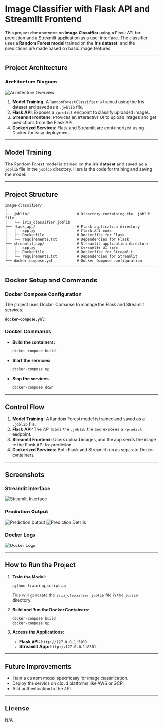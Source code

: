 # Image Classifier with Flask API and Streamlit Frontend

This project demonstrates an **Image Classifier** using a Flask API for prediction and a Streamlit application as a user interface. The classifier uses a **Random Forest model** trained on the **Iris dataset**, and the predictions are made based on basic image features.

---
## **Project Architecture**

### **Architecture Diagram**
![Architecture Overview](https://via.placeholder.com/800x400?text=Architecture+Diagram)

1. **Model Training**: A `RandomForestClassifier` is trained using the Iris dataset and saved as a `.joblib` file.
2. **Flask API**: Exposes a `/predict` endpoint to classify uploaded images.
3. **Streamlit Frontend**: Provides an interactive UI to upload images and get predictions from the Flask API.
4. **Dockerized Services**: Flask and Streamlit are containerized using Docker for easy deployment.

---
## **Model Training**

The Random Forest model is trained on the **Iris dataset** and saved as a `joblib` file in the `joblib` directory. Here is the code for training and saving the model:


---
## **Project Structure**
```
image-classifier/
│
├── joblib/                      # Directory containing the .joblib file
│   └── iris_classifier.joblib
├── flask_app/                   # Flask application directory
│   ├── app.py                   # Flask API code
│   ├── Dockerfile               # Dockerfile for Flask
│   └── requirements.txt         # Dependencies for Flask
├── streamlit_app/               # Streamlit application directory
│   ├── app.py                   # Streamlit UI code
│   ├── Dockerfile               # Dockerfile for Streamlit
│   └── requirements.txt         # Dependencies for Streamlit
└── docker-compose.yml           # Docker Compose configuration
```

---
## **Docker Setup and Commands**

### **Docker Compose Configuration**
The project uses Docker Compose to manage the Flask and Streamlit services.

**`docker-compose.yml`:**

### **Docker Commands**
- **Build the containers:**
  ```bash
  docker-compose build
  ```
- **Start the services:**
  ```bash
  docker-compose up
  ```
- **Stop the services:**
  ```bash
  docker-compose down
  ```

---
## **Control Flow**
1. **Model Training:** A Random Forest model is trained and saved as a `.joblib` file.
2. **Flask API:** The API loads the `.joblib` file and exposes a `/predict` endpoint.
3. **Streamlit Frontend:** Users upload images, and the app sends the image to the Flask API for prediction.
4. **Dockerized Services:** Both Flask and Streamlit run as separate Docker containers.

---
## **Screenshots**

### **Streamlit Interface**
![Streamlit Interface](Screenshot%202025-02-11%20201839.jpg)

### **Prediction Output**
![Prediction Output](Screenshot%202025-02-11%20201907.jpg)
![Prediction Details](Screenshot%202025-02-11%20201926.jpg)

### **Docker Logs**
![Docker Logs](Screenshot%202025-02-11%20201945.jpg)

---
## **How to Run the Project**

1. **Train the Model:**
   ```bash
   python training_script.py
   ```
   This will generate the `iris_classifier.joblib` file in the `joblib` directory.

2. **Build and Run the Docker Containers:**
   ```bash
   docker-compose build
   docker-compose up
   ```

3. **Access the Applications:**
   - **Flask API:** `http://127.0.0.1:5000`
   - **Streamlit App:** `http://127.0.0.1:8501`

---
## **Future Improvements**
- Train a custom model specifically for image classification.
- Deploy the service on cloud platforms like AWS or GCP.
- Add authentication to the API.

---
## **License**
N/A

